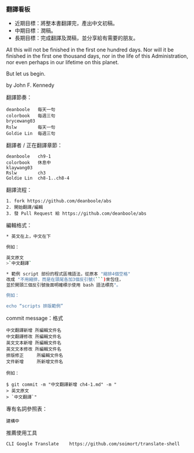 ### 翻譯看板
* 近期目標：將整本書翻譯完，產出中文初稿。
* 中期目標：潤稿。
* 長期目標：完成翻譯及潤稿，並分享給有需要的朋友。

All this will not be finished in the first one hundred days. Nor will it be finished in the first one thousand days, nor in the life of this Administration, nor even perhaps in our lifetime on this planet. 

But let us begin.

by John F. Kennedy

翻譯節奏：

```
deanboole	每天一句
colorbook	每週三句
brycewang03	
Rslw		每天一句
Goldie Lin	每週三句
```

翻譯者 / 正在翻譯章節：

```
deanboole	ch9-1
colorbook	休息中	
klaywang03	
Rslw		ch3
Goldie Lin	ch8-1..ch8-4
```

翻譯流程：

```
1. fork https://github.com/deanboole/abs
2. 開始翻譯/編輯
3. 發 Pull Request 給 https://github.com/deanboole/abs
```

編輯格式：

```bash
* 英文在上，中文在下

例如：

英文原文
>`中文翻譯`

* 範例 script 部份的程式區塊語法，從原本 "縮排4個空格"
改成 "不用縮排，而是在頭尾各加3個反引號(```)來包住，
並於開頭三個反引號後面明確標示使用 bash 語法標亮"。

例如：

echo “scripts 排版範例”
```

commit message：格式

```
中文翻譯新增 所編輯文件名
中文翻譯修改 所編輯文件名
英文文本新增 所編輯文件名
英文文本修改 所編輯文件名
排版修正     所編輯文件名
文件新增     所新增文件名

例如：

$ git commit -m "中文翻譯新增 ch4-1.md" -m "
> 英文原文
> `中文翻譯`"
```

專有名詞參照表：

```
建構中
```

推薦使用工具

```
CLI Google Translate	https://github.com/soimort/translate-shell
```
